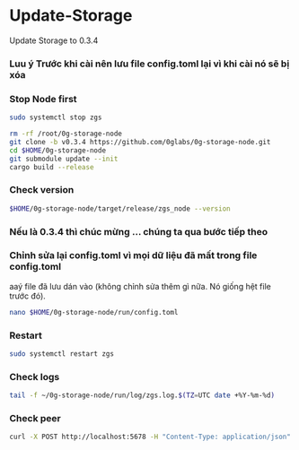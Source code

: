 # Update-Storage

Update Storage to 0.3.4
### Luu ý Trước khi cài nên lưu file config.toml lại vì khi cài nó sẽ bị xóa

### Stop Node first
```bash
sudo systemctl stop zgs
```

```bash
rm -rf /root/0g-storage-node
git clone -b v0.3.4 https://github.com/0glabs/0g-storage-node.git
cd $HOME/0g-storage-node
git submodule update --init
cargo build --release
```


### Check version

```bash
$HOME/0g-storage-node/target/release/zgs_node --version
```


### Nếu là  0.3.4 thì chúc mừng ... chúng ta qua bước tiếp theo 

### Chỉnh sửa lại config.toml vì mọi dữ liệu đã mất trong file config.toml 
aaý file đã lưu dán vào  (không chỉnh sửa thêm gì nữa. Nó giống hệt file trước đó).

```bash
nano $HOME/0g-storage-node/run/config.toml
```


### Restart

```bash
sudo systemctl restart zgs
```

### Check logs

```bash
tail -f ~/0g-storage-node/run/log/zgs.log.$(TZ=UTC date +%Y-%m-%d)
```


### Check peer

```bash
curl -X POST http://localhost:5678 -H "Content-Type: application/json" -d '{"jsonrpc":"2.0","method":"zgs_getStatus","params":[],"id":1}'  | jq
```
 
